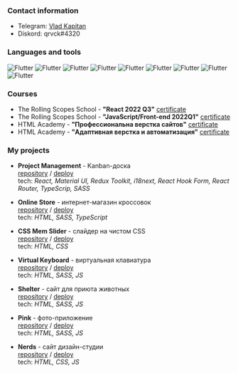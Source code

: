 ### Contact information
* Telegram: [Vlad Kapitan](https://t.me/qrvck)
* Diskord: qrvck#4320

### Languages and tools

![Flutter](https://img.shields.io/badge/-javascript-090909?style=for-the-badge&logo=javascript&&logoColor=0000000)
![Flutter](https://img.shields.io/badge/-typescript-090909?style=for-the-badge&logo=typescript&&logoColor=0000000)
![Flutter](https://img.shields.io/badge/-react-090909?style=for-the-badge&logo=react&&logoColor=0000000)
![Flutter](https://img.shields.io/badge/-HTML-black?style=for-the-badge&logo=HTML5&logoColor=red)
![Flutter](https://img.shields.io/badge/-css-090909?style=for-the-badge&logo=css3&&logoColor=0000000)
![Flutter](https://img.shields.io/badge/-sass-090909?style=for-the-badge&logo=Sass&&logoColor=0000000)
![Flutter](https://img.shields.io/badge/-Git-black?style=for-the-badge&logo=Git&logoColor=white)
![Flutter](https://img.shields.io/badge/-figma-090909?style=for-the-badge&logo=figma&&logoColor=0000000)
![Flutter](https://img.shields.io/badge/-Webpack-black?style=for-the-badge&logo=webpack&logoColor=lightblue)

### Courses
* The Rolling Scopes School - **"React 2022 Q3"** [certificate](https://app.rs.school/certificate/miq0x63d)
* The Rolling Scopes School - **"JavaScript/Front-end 2022Q1"** [certificate](https://app.rs.school/certificate/qrj4zld3)
* HTML Academy - **"Профессиональна верстка сайтов"** [certificate](https://assets.htmlacademy.ru/certificates/intensive/193/1484649.pdf?1615798678)
* HTML Academy - **"Адаптивная верстка и автоматизация"** [certificate](https://assets.htmlacademy.ru/certificates/intensive/193/1484649.pdf?1615798678)

### My projects
* **Project Management** - Kanban-доска  
[repository](https://github.com/qrvck/project-management-app) / [deploy](https://rss-project-management.netlify.app)  
tech: *React, Material UI, Redux Toolkit, i18next, React Hook Form, React Router, TypeScrip, SASS*

* **Online Store** - интернет-магазин кроссовок  
[repository](https://github.com/qrvck/online-store) / [deploy](https://qrvck.github.io/online-store/index.html)  
tech: *HTML, SASS, TypeScript*

* **CSS Mem Slider** - слайдер на чистом CSS  
[repository](https://github.com/qrvck/cssMemSlider) / [deploy](https://qrvck.github.io/cssMemSlider/cssMemSlider/index.html)  
tech: *HTML, CSS*

* **Virtual Keyboard** - виртуальная клавиатура  
[repository](https://github.com/qrvck/virtual-keyboard) / [deploy](https://qrvck.github.io/virtual-keyboard/index.html)  
tech: *HTML, SASS, JS*

* **Shelter** - сайт для приюта животных  
[repository](https://github.com/qrvck/shelter) / [deploy](https://qrvck.github.io/shelter/index.html)  
tech: *HTML, SASS, JS*

* **Pink** - фото-приложение  
[repository](https://github.com/qrvck/1484649-pink-22) / [deploy](https://qrvck.github.io/1484649-pink-22/build/index.html)  
tech: *HTML, SASS, JS*

* **Nerds** - сайт дизайн-студии  
[repository](https://github.com/qrvck/1484649-nerds-30) / [deploy](https://qrvck.github.io/1484649-nerds-30/index.html)  
tech: *HTML, CSS, JS*


<!--
**qrvck/qrvck** is a ✨ _special_ ✨ repository because its `README.md` (this file) appears on your GitHub profile.

Here are some ideas to get you started:

- 🔭 I’m currently working on ...
- 🌱 I’m currently learning ...
- 👯 I’m looking to collaborate on ...
- 🤔 I’m looking for help with ...
- 💬 Ask me about ...
- 📫 How to reach me: ...
- 😄 Pronouns: ...
- ⚡ Fun fact: ...
-->
